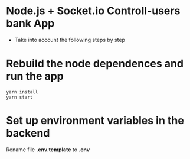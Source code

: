 # Node.js + Socket.io Controll-users bank App


- Take into account the following steps by step

# Rebuild the node dependences and run the app

```
yarn install
yarn start
```

# Set up environment variables in the backend

Rename file **.env.template** to **.env**
